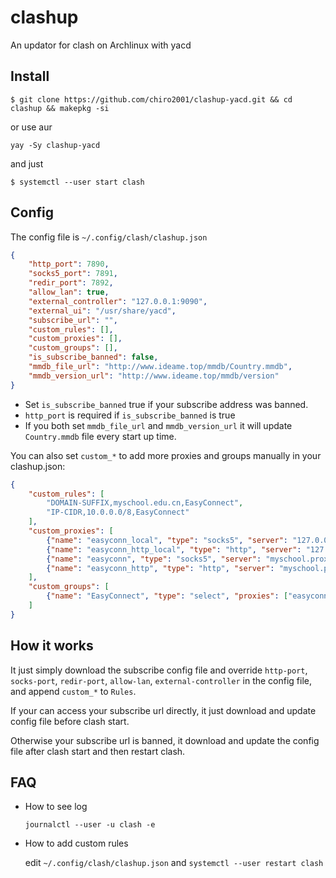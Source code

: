 # clashup

An updator for clash on Archlinux with yacd

## Install 
`$ git clone https://github.com/chiro2001/clashup-yacd.git && cd clashup && makepkg -si`

or use aur

`yay -Sy clashup-yacd`

and just

`$ systemctl --user start clash`

## Config
The config file is `~/.config/clash/clashup.json`
```json
{
    "http_port": 7890,
    "socks5_port": 7891,
    "redir_port": 7892, 
    "allow_lan": true,
    "external_controller": "127.0.0.1:9090",
    "external_ui": "/usr/share/yacd",
    "subscribe_url": "",
    "custom_rules": [],
    "custom_proxies": [],
    "custom_groups": [],
    "is_subscribe_banned": false, 
    "mmdb_file_url": "http://www.ideame.top/mmdb/Country.mmdb",
    "mmdb_version_url": "http://www.ideame.top/mmdb/version"
}
```
* Set `is_subscribe_banned` true if your subscribe address was banned.
* `http_port` is required if `is_subscribe_banned` is true
* If you both set `mmdb_file_url` and `mmdb_version_url` it will update `Country.mmdb` file every start up time.

You can also set `custom_*` to add more proxies and groups manually in your clashup.json:

```json
{
    "custom_rules": [
        "DOMAIN-SUFFIX,myschool.edu.cn,EasyConnect",
        "IP-CIDR,10.0.0.0/8,EasyConnect"
    ],
    "custom_proxies": [
        {"name": "easyconn_local", "type": "socks5", "server": "127.0.0.1", "port": 1080},
        {"name": "easyconn_http_local", "type": "http", "server": "127.0.0.1", "port": 8888},
        {"name": "easyconn", "type": "socks5", "server": "myschool.proxy.com", "port": 1080},
        {"name": "easyconn_http", "type": "http", "server": "myschool.proxy.com", "port": 8888}
    ],
    "custom_groups": [
        {"name": "EasyConnect", "type": "select", "proxies": ["easyconn", "easyconn_http", "easyconn_local", "easyconn_http_local"]}
    ]
}
```

## How it works
It just simply download the subscribe config file and override `http-port`, `socks-port`, `redir-port`, `allow-lan`, `external-controller` in the config file, and append `custom_*` to `Rules`.

If your can access your subscribe url directly, it just download and update config file before clash start.

Otherwise your subscribe url is banned, it download and update the config file after clash start and then restart clash.

## FAQ

* How to see log
  
    `journalctl --user -u clash -e`

* How to add custom rules

    edit `~/.config/clash/clashup.json` and `systemctl --user restart clash`
